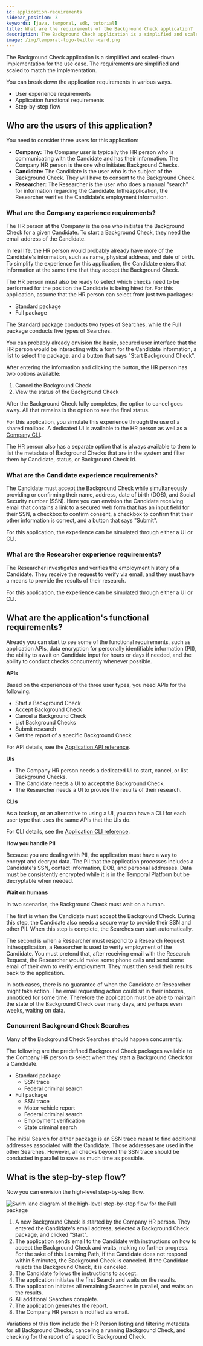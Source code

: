 ```yaml
---
id: application-requirements
sidebar_position: 3
keywords: [java, temporal, sdk, tutorial]
title: What are the requirements of the Background Check application?
description: The Background Check application is a simplified and scaled-down implementation for the use case. The requirements are simplified and scaled to match the implementation.
image: /img/temporal-logo-twitter-card.png
---
```


The Background Check application is a simplified and scaled-down implementation for the use case.
The requirements are simplified and scaled to match the implementation.

You can break down the application requirements in various ways.

- User experience requirements
- Application functional requirements
- Step-by-step flow

## Who are the users of this application?

You need to consider three users for this application:

- **Company:** The Company user is typically the HR person who is communicating with the Candidate and has their information.
  The Company HR person is the one who initiates Background Checks.
- **Candidate:** The Candidate is the user who is the subject of the Background Check.
  They will have to consent to the Background Check.
- **Researcher:** The Researcher is the user who does a manual "search" for information regarding the Candidate.
  Intheapplication, the Researcher verifies the Candidate's employment information.

### What are the Company experience requirements?

The HR person at the Company is the one who initiates the Background Check for a given Candidate.
To start a Background Check, they need the email address of the Candidate.

In real life, the HR person would probably already have more of the Candidate's information, such as name, physical address, and date of birth.
To simplify the experience for this application, the Candidate enters that information at the same time that they accept the Background Check.

The HR person must also be ready to select which checks need to be performed for the position the Candidate is being hired for.
For this application, assume that the HR person can select from just two packages:

- Standard package
- Full package

The Standard package conducts two types of Searches, while the Full package conducts five types of Searches.

You can probably already envision the basic, secured user interface that the HR person would be interacting with: a form for the Candidate information, a list to select the package, and a button that says "Start Background Check".

After entering the information and clicking the button, the HR person has two options available:

1. Cancel the Background Check
2. View the status of the Background Check

After the Background Check fully completes, the option to cancel goes away.
All that remains is the option to see the final status.

For this application, you simulate this experience through the use of a shared mailbox.
A dedicated UI is available to the HR person as well as a [Company CLI](cli-reference.md#bgc-company).

The HR person also has a separate option that is always available to them to list the metadata of Background Checks that are in the system and filter them by Candidate, status, or Background Check Id.

### What are the Candidate experience requirements?

The Candidate must accept the Background Check while simultaneously providing or confirming their name, address, date of birth (DOB), and Social Security number (SSN).
Here you can envision the Candidate receiving email that contains a link to a secured web form that has an input field for their SSN, a checkbox to confirm consent, a checkbox to confirm that their other information is correct, and a button that says "Submit".

For this application, the experience can be simulated through either a UI or CLI.

### What are the Researcher experience requirements?

The Researcher investigates and verifies the employment history of a Candidate.
They receive the request to verify via email, and they must have a means to provide the results of their research.

For this application, the experience can be simulated through either a UI or CLI.

## What are the application's functional requirements?

Already you can start to see some of the functional requirements, such as application APIs, data encryption for personally identifiable information (PII), the ability to await on Candidate input for hours or days if needed, and the ability to conduct checks concurrently whenever possible.

**APIs**

Based on the experiences of the three user types, you need APIs for the following:

- Start a Background Check
- Accept Background Check
- Cancel a Background Check
- List Background Checks
- Submit research
- Get the report of a specific Background Check

For API details, see the [Application API reference](api-reference.md).

**UIs**

- The Company HR person needs a dedicated UI to start, cancel, or list Background Checks.
- The Candidate needs a UI to accept the Background Check.
- The Researcher needs a UI to provide the results of their research.

**CLIs**

As a backup, or an alternative to using a UI, you can have a CLI for each user type that uses the same APIs that the UIs do.

For CLI details, see the [Application CLI reference](cli-reference.md).

**How you handle PII**

Because you are dealing with PII, the application must have a way to encrypt and decrypt data.
The PII that the application processes includes a Candidate's SSN, contact information, DOB, and personal addresses.
Data must be consistently encrypted while it is in the Temporal Platform but be decryptable when needed.

**Wait on humans**

In two scenarios, the Background Check must wait on a human.

The first is when the Candidate must accept the Background Check.
During this step, the Candidate also needs a secure way to provide their SSN and other PII.
When this step is complete, the Searches can start automatically.

The second is when a Researcher must respond to a Research Request.
Intheapplication, a Researcher is used to verify employment of the Candidate.
You must pretend that, after receiving email with the Research Request, the Researcher would make some phone calls and send some email of their own to verify employment.
They must then send their results back to the application.

In both cases, there is no guarantee of when the Candidate or Researcher might take action.
The email requesting action could sit in their inboxes, unnoticed for some time.
Therefore the application must be able to maintain the state of the Background Check over many days, and perhaps even weeks, waiting on data.

### Concurrent Background Check Searches

Many of the Background Check Searches should happen concurrently.

The following are the predefined Background Check packages available to the Company HR person to select when they start a Background Check for a Candidate.

- Standard package
  - SSN trace
  - Federal criminal search
- Full package
  - SSN trace
  - Motor vehicle report
  - Federal criminal search
  - Employment verification
  - State criminal search

The initial Search for either package is an SSN trace meant to find additional addresses associated with the Candidate.
Those addresses are used in the other Searches.
However, all checks beyond the SSN trace should be conducted in parallel to save as much time as possible.

## What is the step-by-step flow?

Now you can envision the high-level step-by-step flow.

![Swim lane diagram of the high-level step-by-step flow for the Full package](images/step-by-step-high-level-swim-lane.svg)

1. A new Background Check is started by the Company HR person.
   They entered the Candidate's email address, selected a Background Check package, and clicked "Start".
2. The application sends email to the Candidate with instructions on how to accept the Background Check and waits, making no further progress.
   For the sake of this Learning Path, if the Candidate does not respond within 5 minutes, the Background Check is canceled.
   If the Candidate rejects the Background Check, it is canceled.
3. The Candidate follows the instructions to accept.
4. The application initiates the first Search and waits on the results.
5. The application initiates all remaining Searches in parallel, and waits on the results.
6. All additional Searches complete.
7. The application generates the report.
8. The Company HR person is notified via email.

Variations of this flow include the HR Person listing and filtering metadata for all Background Checks, canceling a running Background Check, and checking for the report of a specific Background Check.
